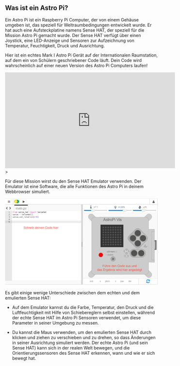 ## Was ist ein Astro Pi?

Ein Astro Pi ist ein Raspberry Pi Computer, der von einem Gehäuse umgeben ist, das speziell für Weltraumbedingungen entwickelt wurde. Er hat auch eine Aufsteckplatine namens Sense HAT, der speziell für die Mission Astro Pi gemacht wurde. Der Sense HAT verfügt über einen Joystick, eine LED-Anzeige und Sensoren zur Aufzeichnung von Temperatur, Feuchtigkeit, Druck und Ausrichtung.

Hier ist ein echtes Mark I Astro Pi Gerät auf der Internationalen Raumstation, auf dem ein von Schülern geschriebener Code läuft. Dein Code wird wahrscheinlich auf einer neuen Version des Astro Pi Computers laufen!


<iframe width="560" height="315" src="https://www.youtube.com/embed/4ykbAJeGPMM" frameborder="0" allow="accelerometer; autoplay; encrypted-media; gyroscope; picture-in-picture" allowfullscreen mark="crwd-mark"></iframe>>

Für diese Mission wirst du den Sense HAT Emulator verwenden. Der Emulator ist eine Software, die alle Funktionen des Astro Pi in deinem Webbrowser simuliert.

![Sense HAT Emulator](images/sense-hat-emulator.png)

Es gibt einige wenige Unterschiede zwischen dem echten und dem emulierten Sense HAT:

- Auf dem Emulator kannst du die Farbe, Temperatur, den Druck und die Luftfeuchtigkeit mit Hilfe von Schiebereglern selbst einstellen, während der echte Sense HAT im Astro Pi Sensoren verwendet, um diese Parameter in seiner Umgebung zu messen.

- Du kannst die Maus verwenden, um den emulierten Sense HAT durch klicken und ziehen zu verschieben und zu drehen, so dass Änderungen in seiner Ausrichtung simuliert werden. Der echte Astro Pi (und sein Sense HAT) kann sich in der realen Welt bewegen, und die Orientierungssensoren des Sense HAT erkennen, wann und wie er sich bewegt hat.
